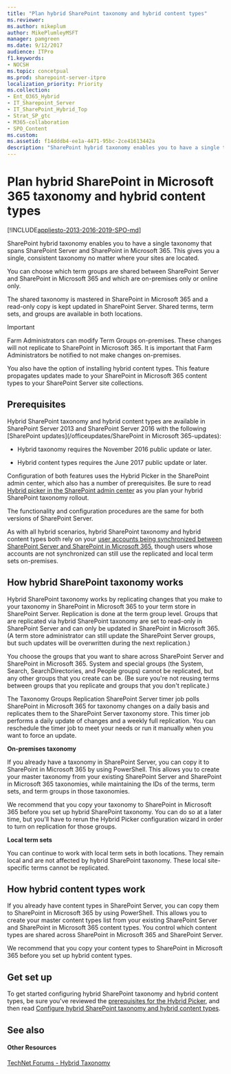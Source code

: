 ```yaml
---
title: "Plan hybrid SharePoint taxonomy and hybrid content types"
ms.reviewer: 
ms.author: mikeplum
author: MikePlumleyMSFT
manager: pamgreen
ms.date: 9/12/2017
audience: ITPro
f1.keywords:
- NOCSH
ms.topic: concetpual
ms.prod: sharepoint-server-itpro
localization_priority: Priority
ms.collection:
- Ent_O365_Hybrid
- IT_Sharepoint_Server
- IT_SharePoint_Hybrid_Top
- Strat_SP_gtc
- M365-collaboration
- SPO_Content
ms.custom: 
ms.assetid: f14dddb4-ee1a-4471-95bc-2ce41613442a
description: "SharePoint hybrid taxonomy enables you to have a single taxonomy that spans SharePoint Server and SharePoint in Microsoft 365. This gives you a single, consistent taxonomy no matter where your sites are located."
---
```


# Plan hybrid SharePoint in Microsoft 365 taxonomy and hybrid content types

[!INCLUDE[appliesto-2013-2016-2019-SPO-md](../includes/appliesto-2013-2016-2019-SPO-md.md)]

SharePoint hybrid taxonomy enables you to have a single taxonomy that spans SharePoint Server and SharePoint in Microsoft 365. This gives you a single, consistent taxonomy no matter where your sites are located.
  
You can choose which term groups are shared between SharePoint Server and SharePoint in Microsoft 365 and which are on-premises only or online only.
  
The shared taxonomy is mastered in SharePoint in Microsoft 365 and a read-only copy is kept updated in SharePoint Server. Shared terms, term sets, and groups are available in both locations.

>[!IMPORTANT] 
> Farm Administrators can modify Term Groups on-premises. These changes will not replicate to SharePoint in Microsoft 365. It is important that Farm Administrators be notified to not make changes on-premises.
  
You also have the option of installing hybrid content types. This feature propagates updates made to your SharePoint in Microsoft 365 content types to your SharePoint Server site collections.
  
## Prerequisites

Hybrid SharePoint taxonomy and hybrid content types are available in SharePoint Server 2013 and SharePoint Server 2016 with the following [SharePoint updates](/officeupdates/SharePoint in Microsoft 365-updates):
  
- Hybrid taxonomy requires the November 2016 public update or later.
    
- Hybrid content types requires the June 2017 public update or later.
    
Configuration of both features uses the Hybrid Picker in the SharePoint admin center, which also has a number of prerequisites. Be sure to read [Hybrid picker in the SharePoint admin center](hybrid-picker-in-the-sharepoint-online-admin-center.md) as you plan your hybrid SharePoint taxonomy rollout. 
  
The functionality and configuration procedures are the same for both versions of SharePoint Server.
  
As with all hybrid scenarios, hybrid SharePoint taxonomy and hybrid content types both rely on your [user accounts being synchronized between SharePoint Server and SharePoint in Microsoft 365](/office365/enterprise/office-365-integration), though users whose accounts are not synchronized can still use the replicated and local term sets on-premises.
  
## How hybrid SharePoint taxonomy works

Hybrid SharePoint taxonomy works by replicating changes that you make to your taxonomy in SharePoint in Microsoft 365 to your term store in SharePoint Server. Replication is done at the term group level. Groups that are replicated via hybrid SharePoint taxonomy are set to read-only in SharePoint Server and can only be updated in SharePoint in Microsoft 365. (A term store administrator can still update the SharePoint Server groups, but such updates will be overwritten during the next replication.)
  
You choose the groups that you want to share across SharePoint Server and SharePoint in Microsoft 365. System and special groups (the System, Search, SearchDirectories, and People groups) cannot be replicated, but any other groups that you create can be. (Be sure you're not reusing terms between groups that you replicate and groups that you don't replicate.)
  
The Taxonomy Groups Replication SharePoint Server timer job polls SharePoint in Microsoft 365 for taxonomy changes on a daily basis and replicates them to the SharePoint Server taxonomy store. This timer job performs a daily update of changes and a weekly full replication. You can reschedule the timer job to meet your needs or run it manually when you want to force an update.
  
 **On-premises taxonomy**
  
If you already have a taxonomy in SharePoint Server, you can copy it to SharePoint in Microsoft 365 by using PowerShell. This allows you to create your master taxonomy from your existing SharePoint Server and SharePoint in Microsoft 365 taxonomies, while maintaining the IDs of the terms, term sets, and term groups in those taxonomies.
  
We recommend that you copy your taxonomy to SharePoint in Microsoft 365 before you set up hybrid SharePoint taxonomy. You can do so at a later time, but you'll have to rerun the Hybrid Picker configuration wizard in order to turn on replication for those groups.
  
 **Local term sets**
  
You can continue to work with local term sets in both locations. They remain local and are not affected by hybrid SharePoint taxonomy. These local site-specific terms cannot be replicated.
  
## How hybrid content types work

If you already have content types in SharePoint Server, you can copy them to SharePoint in Microsoft 365 by using PowerShell. This allows you to create your master content types list from your existing SharePoint Server and SharePoint in Microsoft 365 content types. You control which content types are shared across SharePoint in Microsoft 365 and SharePoint Server.
  
We recommend that you copy your content types to SharePoint in Microsoft 365 before you set up hybrid content types.
  
## Get set up

To get started configuring hybrid SharePoint taxonomy and hybrid content types, be sure you've reviewed the [prerequisites for the Hybrid Picker](hybrid-picker-in-the-sharepoint-online-admin-center.md), and then read [Configure hybrid SharePoint taxonomy and hybrid content types](configure-hybrid-sharepoint-taxonomy-and-hybrid-content-types.md).
  
## See also

#### Other Resources

[TechNet Forums - Hybrid Taxonomy](https://social.technet.microsoft.com/Forums/office/home?forum=hybridtaxonomy)


